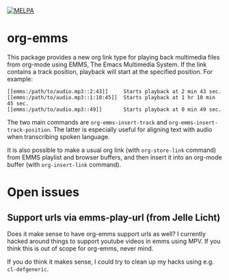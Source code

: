 [![MELPA](https://melpa.org/packages/org-emms-badge.svg)](https://melpa.org/#/org-emms)

# org-emms

This package provides a new org link type for playing back multimedia files from org-mode using EMMS, The Emacs Multimedia System. If the link contains a track position, playback will start at the specified position. For example:

```
[[emms:/path/to/audio.mp3::2:43]]     Starts playback at 2 min 43 sec.
[[emms:/path/to/audio.mp3::1:10:45]]  Starts playback at 1 hr 10 min 45 sec.
[[emms:/path/to/audio.mp3::49]]       Starts playback at 0 min 49 sec.
```

The two main commands are `org-emms-insert-track` and `org-emms-insert-track-position`. The latter is especially useful for aligning text with audio when transcribing spoken language.

It is also possible to make a usual org link (with `org-store-link` command) from EMMS playlist and browser buffers, and then insert it into an org-mode buffer (with `org-insert-link` command).

# Open issues

## Support urls via emms-play-url (from Jelle Licht)

Does it make sense to have org-emms support urls as well? I currently hacked around things to support youtube videos in emms using MPV. If you think this is out of scope for org-emms, never mind.

If you do think it makes sense, I could try to clean up my hacks using e.g. `cl-defgeneric`.
